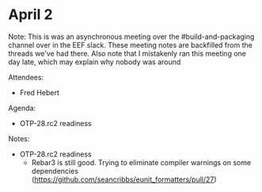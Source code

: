 # April 2

Note: This is was an asynchronous meeting over the #build-and-packaging channel over in the EEF slack. These meeting notes are backfilled from the threads we've had there.
Also note that I mistakenly ran this meeting one day late, which may explain why nobody was around

Attendees:

- Fred Hebert

Agenda:

- OTP-28.rc2 readiness

Notes:

- OTP-28.rc2 readiness
  - Rebar3 is still good. Trying to eliminate compiler warnings on some dependencies (https://github.com/seancribbs/eunit_formatters/pull/27)
